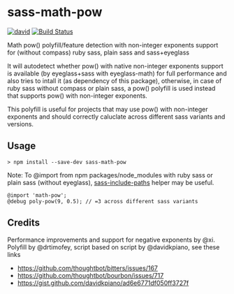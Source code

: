 # sass-math-pow

[![david](https://david-dm.org/strarsis/sass-math-pow.svg)](https://david-dm.org/strarsis/sass-math-pow)
[![Build Status](https://travis-ci.org/strarsis/sass-math-pow.svg?branch=master)](https://travis-ci.org/strarsis/sass-math-pow)

Math pow() polyfill/feature detection with non-integer exponents support 
for (without compass) ruby sass, plain sass and sass+eyeglass

It will autodetect whether pow() with native non-integer exponents support is available (by eyeglass+sass with eyeglass-math) for full performance and also tries to intall it (as dependency of this package),
otherwise, in case of ruby sass without compass or plain sass, a pow() polyfill is used instead that supports pow() with non-integer exponents.

This polyfill is useful for projects that may use pow() with non-integer exponents and should correctly caluclate across different sass variants and versions.

## Usage
````
> npm install --save-dev sass-math-pow
````
Note: To @import from npm packages/node_modules with ruby sass or plain sass (without eyeglass), 
[sass-include-paths](https://github.com/strarsis/sass-include-paths) helper may be useful.
````
@import 'math-pow';
@debug poly-pow(9, 0.5); // =3 across different sass variants
````

## Credits
Performance improvements and support for negative exponents by @xi.
Polyfill by @drtimofey, script based on script by @davidkpiano, see these links
- https://github.com/thoughtbot/bitters/issues/167
- https://github.com/thoughtbot/bourbon/issues/717
- https://gist.github.com/davidkpiano/ad6e6771df050ff3727f
